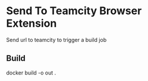 # Send To Teamcity Browser Extension

Send url to teamcity to trigger a build job

## Build
docker build -o out .
